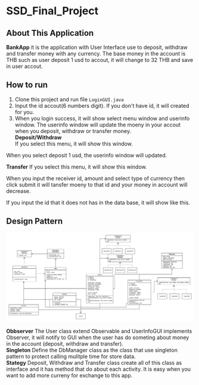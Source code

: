 # SSD_Final_Project
## About This Application
<strong>BankApp</strong> it is the application with User Interface use to deposit, withdraw and transfer money with any currency. The base money in the account is THB such as user deposit 1 usd to accout, it will change to 32 THB and save in user accout.

## How to run
1. Clone this project and run file ``` LoginGUI.java ```
2. Input the id accout(6 numbers digit). If you don't have id, it will created for you.
3. When you login success, it will show select menu window and userinfo window. The userinfo window will update the moeny in your accout when you deposit, withdraw or transfer money. </br>
 <strong>Deposit/Withdraw</strong> </br>
 If you select this menu, it will show this window.
 
 When you select deposit 1 usd, the userinfo window will updated.
 
 <strong>Transfer</strong>
 If you select this menu, it will show this window.
 
 When you input the receiver id, amount and select type of currency then click submit it will tansfer moeny to that id and your money in account will decrease.
 
 If you input the id that it does not has in the data base, it will show like this.

## Design Pattern
![Alt text](UML.png?raw=true "UML")

<strong>Obbserver</strong> The User class extend Observable and UserInfoGUI implements Observer, it will notify to GUI when the user has do someting about money in the account (deposit, withdraw and transfer). </br>
<strong>Singleton</strong> Define the DbManager class as the class that use singleton pattern to protect calling mulitple time for store data.</br>
<strong>Stategy</strong> Deposit, Withdraw and Transfer class create all of this class as interface and it has method that do about each activity. It is easy when you want to add more curreny for exchange to this app.</br>

